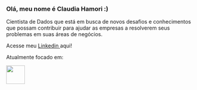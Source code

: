 ### Olá, meu nome é Claudia Hamori :)

Cientista de Dados que está em busca de novos desafios e conhecimentos que possam contribuir para ajudar  as empresas a resolverem seus problemas em suas áreas de negócios.


Acesse meu  <a href="https://www.linkedin.com/in/claudiahamori/">  Linkedin </a> aqui!


Atualmente focado em:


<img src="https://cdn.jsdelivr.net/gh/devicons/devicon/icons/python/python-original-wordmark.svg" width=50/>

     
          
